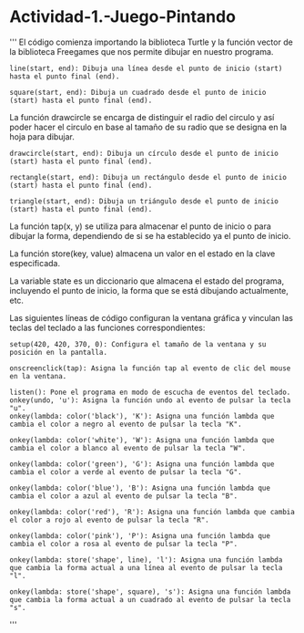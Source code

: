 # Actividad-1.-Juego-Pintando

'''
    El código comienza importando la biblioteca Turtle 
    y la función vector de la biblioteca Freegames que nos permite
    dibujar en nuestro programa.
    
    line(start, end): Dibuja una línea desde el punto de inicio (start) hasta el punto final (end).
    
    square(start, end): Dibuja un cuadrado desde el punto de inicio (start) hasta el punto final (end).
    
La función drawcircle se encarga de distinguir el radio del circulo y así poder hacer el circulo en base
al tamaño de su radio que se designa en la hoja para dibujar.
    
    drawcircle(start, end): Dibuja un círculo desde el punto de inicio (start) hasta el punto final (end).
    
    rectangle(start, end): Dibuja un rectángulo desde el punto de inicio (start) hasta el punto final (end).
    
    triangle(start, end): Dibuja un triángulo desde el punto de inicio (start) hasta el punto final (end).

La función tap(x, y) se utiliza para almacenar el punto de inicio o para dibujar la forma, dependiendo de si se ha establecido ya el punto de inicio.

La función store(key, value) almacena un valor en el estado en la clave especificada.

La variable state es un diccionario que almacena el estado del programa, incluyendo el punto de inicio, la forma que se está dibujando actualmente, etc.

Las siguientes líneas de código configuran la ventana gráfica y vinculan las teclas del teclado a las funciones correspondientes:

    setup(420, 420, 370, 0): Configura el tamaño de la ventana y su posición en la pantalla.
    
    onscreenclick(tap): Asigna la función tap al evento de clic del mouse en la ventana.
    
    listen(): Pone el programa en modo de escucha de eventos del teclado.
    onkey(undo, 'u'): Asigna la función undo al evento de pulsar la tecla "u".
    onkey(lambda: color('black'), 'K'): Asigna una función lambda que cambia el color a negro al evento de pulsar la tecla "K".
    
    onkey(lambda: color('white'), 'W'): Asigna una función lambda que cambia el color a blanco al evento de pulsar la tecla "W".
    
    onkey(lambda: color('green'), 'G'): Asigna una función lambda que cambia el color a verde al evento de pulsar la tecla "G".
    
    onkey(lambda: color('blue'), 'B'): Asigna una función lambda que cambia el color a azul al evento de pulsar la tecla "B".
    
    onkey(lambda: color('red'), 'R'): Asigna una función lambda que cambia el color a rojo al evento de pulsar la tecla "R".
    
    onkey(lambda: color('pink'), 'P'): Asigna una función lambda que cambia el color a rosa al evento de pulsar la tecla "P".
    
    onkey(lambda: store('shape', line), 'l'): Asigna una función lambda que cambia la forma actual a una línea al evento de pulsar la tecla "l".
    
    onkey(lambda: store('shape', square), 's'): Asigna una función lambda que cambia la forma actual a un cuadrado al evento de pulsar la tecla "s".
    
'''
